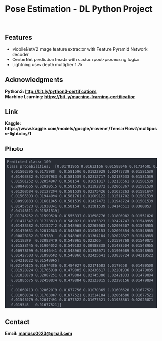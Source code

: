 <h1> Pose Estimation - DL Python Project</h1>
<br>
<h2>Features</h2>
<ul>
    <li>MobileNetV2 image feature extractor with Feature Pyramid Network decoder</li>
    <li>CenterNet prediction heads with custom post-processing logics</li>
    <li>Lightning uses depth multiplier 1.75</li>
</ul>

<h2>Acknowledgments</h2>

<b> Python3: http://bit.ly/python3-certifications </b>
<br>
<b> Machine Learning: https://bit.ly/machine-learning-certification <b>
<br>

<h2> Link </h2>
<b> Kaggle: https://www.kaggle.com/models/google/movenet/TensorFlow2/multipose-lightning/1</b>
<br>

<h2>Photo</h2>
<img src="photo.png">
<br>
<h2>Contact</h2>

<b> Email: mariusc0023@gmail.com </b>
